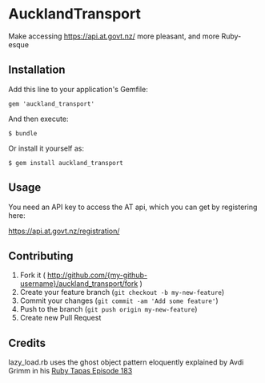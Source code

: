 # AucklandTransport

Make accessing https://api.at.govt.nz/ more pleasant, and more Ruby-esque

## Installation

Add this line to your application's Gemfile:

    gem 'auckland_transport'

And then execute:

    $ bundle

Or install it yourself as:

    $ gem install auckland_transport

## Usage

You need an API key to access the AT api, which you can get by
registering here:

https://api.at.govt.nz/registration/

## Contributing

1. Fork it ( http://github.com/{my-github-username}/auckland_transport/fork )
2. Create your feature branch (`git checkout -b my-new-feature`)
3. Commit your changes (`git commit -am 'Add some feature'`)
4. Push to the branch (`git push origin my-new-feature`)
5. Create new Pull Request

## Credits

lazy_load.rb uses the ghost object pattern eloquently explained by
Avdi Grimm in his [Ruby Tapas Episode 183](http://www.rubytapas.com/episodes/183-Extracting-Ghost-Load)

